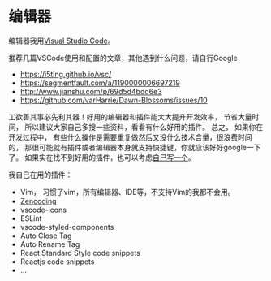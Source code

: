 # 编辑器

编辑器我用[Visual Studio Code](https://code.visualstudio.com/)。

推荐几篇VSCode使用和配置的文章，其他遇到什么问题，请自行Google
* https://i5ting.github.io/vsc/
* https://segmentfault.com/a/1190000006697219
* http://www.jianshu.com/p/69d5d4bdd6e3
* https://github.com/varHarrie/Dawn-Blossoms/issues/10

工欲善其事必先利其器！好用的编辑器和插件能大大提升开发效率， 节省大量时间， 所以建议大家自己多搜一些资料，看看有什么好用的插件。 总之， 如果你在开发过程中， 有些什么操作是需要重复做然后又没什么技术含量，很浪费时间的， 那很可能就有插件或者编辑器本身就支持快捷键，你就应该好好google一下了。 如果实在找不到好用的插件，也可以考虑[自己写一个](https://code.visualstudio.com/docs/extensions/example-hello-world)。

我自己在用的插件：
* Vim， 习惯了vim，所有编辑器、IDE等，不支持Vim的我都不会用。
* [Zencoding](https://github.com/emmetio/emmet)
* vscode-icons
* ESLint
* vscode-styled-components
* Auto Close Tag
* Auto Rename Tag
* React Standard Style code snippets
* Reactjs code snippets
* ...